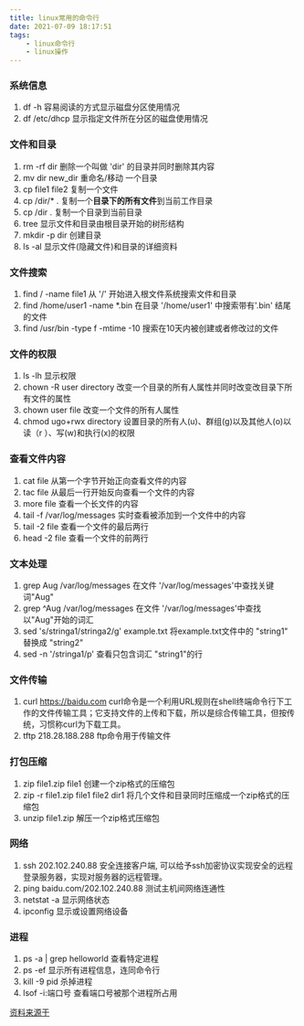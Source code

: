 ```yaml
---
title: linux常用的命令行
date: 2021-07-09 18:17:51
tags:
    - linux命令行
    - linux操作
---
```


### 系统信息
1. df -h  容易阅读的方式显示磁盘分区使用情况
2. df /etc/dhcp  显示指定文件所在分区的磁盘使用情况

### 文件和目录
1. rm -rf dir 删除一个叫做 'dir' 的目录并同时删除其内容 
2. mv dir new_dir 重命名/移动 一个目录 
3. cp file1 file2 复制一个文件
4. cp /dir/* . 复制一个**目录下的所有文件**到当前工作目录 
5. cp /dir . 复制一个目录到当前目录
6. tree 显示文件和目录由根目录开始的树形结构
7. mkdir -p dir 创建目录
8. ls -al 显示文件(隐藏文件)和目录的详细资料 

### 文件搜索
1. find / -name file1 从 '/' 开始进入根文件系统搜索文件和目录
2. find /home/user1 -name \*.bin 在目录 '/home/user1' 中搜索带有'.bin' 结尾的文件
3. find /usr/bin -type f -mtime -10 搜索在10天内被创建或者修改过的文件 

### 文件的权限
1. ls -lh 显示权限
2. chown -R user directory 改变一个目录的所有人属性并同时改变改目录下所有文件的属性
3. chown user file 改变一个文件的所有人属性
4. chmod ugo+rwx directory 设置目录的所有人(u)、群组(g)以及其他人(o)以读（r ）、写(w)和执行(x)的权限 

### 查看文件内容
1. cat file 从第一个字节开始正向查看文件的内容 
2. tac file 从最后一行开始反向查看一个文件的内容
3. more file 查看一个长文件的内容 
4. tail -f /var/log/messages 实时查看被添加到一个文件中的内容 
5. tail -2 file 查看一个文件的最后两行 
6. head -2 file 查看一个文件的前两行

### 文本处理
1. grep Aug /var/log/messages 在文件 '/var/log/messages'中查找关键词"Aug"
2. grep ^Aug /var/log/messages 在文件 '/var/log/messages'中查找以"Aug"开始的词汇
3. sed 's/stringa1/stringa2/g' example.txt 将example.txt文件中的 "string1" 替换成 "string2"
4. sed -n '/stringa1/p' 查看只包含词汇 "string1"的行    

### 文件传输
1. curl https://baidu.com   curl命令是一个利用URL规则在shell终端命令行下工作的文件传输工具；它支持文件的上传和下载，所以是综合传输工具，但按传统，习惯称curl为下载工具。
2. tftp 218.28.188.288   ftp命令用于传输文件


### 打包压缩
1. zip file1.zip file1 创建一个zip格式的压缩包 
2. zip -r file1.zip file1 file2 dir1 将几个文件和目录同时压缩成一个zip格式的压缩包
3. unzip file1.zip 解压一个zip格式压缩包 

### 网络
1. ssh 202.102.240.88  安全连接客户端, 可以给予ssh加密协议实现安全的远程登录服务器，实现对服务器的远程管理。
2. ping baidu.com/202.102.240.88     测试主机间网络连通性
3. netstat -a          显示网络状态
4. ipconfig            显示或设置网络设备

### 进程
1. ps -a | grep helloworld 查看特定进程  
2. ps -ef  显示所有进程信息，连同命令行
3. kill -9 pid 杀掉进程
4. lsof -i:端口号  查看端口号被那个进程所占用



[资料来源于](https://www.cnblogs.com/fnlingnzb-learner/p/5831284.html)